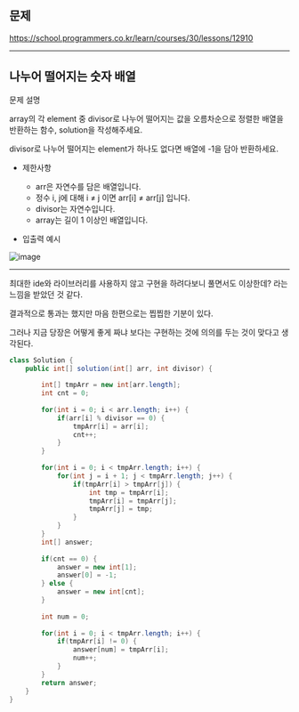 
## 문제
https://school.programmers.co.kr/learn/courses/30/lessons/12910

---

## 나누어 떨어지는 숫자 배열

문제 설명

array의 각 element 중 divisor로 나누어 떨어지는 값을 오름차순으로 정렬한 배열을 반환하는 함수, solution을 작성해주세요.

divisor로 나누어 떨어지는 element가 하나도 없다면 배열에 -1을 담아 반환하세요.

- 제한사항
  - arr은 자연수를 담은 배열입니다.
  - 정수 i, j에 대해 i ≠ j 이면 arr[i] ≠ arr[j] 입니다.
  - divisor는 자연수입니다.
  - array는 길이 1 이상인 배열입니다.


- 입출력 예시

![image](https://user-images.githubusercontent.com/64416833/191892771-68f3c364-1df8-480a-9319-b16381ffc5ce.png)

---

최대한 ide와 라이브러리를 사용하지 않고 구현을 하려다보니 풀면서도 이상한데? 라는 느낌을 받았던 것 같다.

결과적으로 통과는 했지만 마음 한편으로는 찝찝한 기분이 있다.

그러나 지금 당장은 어떻게 좋게 짜냐 보다는 구현하는 것에 의의를 두는 것이 맞다고 생각된다.


```java
class Solution {
    public int[] solution(int[] arr, int divisor) {
        
        int[] tmpArr = new int[arr.length];
        int cnt = 0;
        
        for(int i = 0; i < arr.length; i++) {
            if(arr[i] % divisor == 0) {
                tmpArr[i] = arr[i];
                cnt++;
            }
        }
        
        for(int i = 0; i < tmpArr.length; i++) {
            for(int j = i + 1; j < tmpArr.length; j++) {
                if(tmpArr[i] > tmpArr[j]) {
                    int tmp = tmpArr[i];
                    tmpArr[i] = tmpArr[j];
                    tmpArr[j] = tmp;     
                }
            }
        }
        int[] answer;
        
        if(cnt == 0) {
            answer = new int[1];
            answer[0] = -1;
        } else {        
            answer = new int[cnt];
        }
        
        int num = 0;
        
        for(int i = 0; i < tmpArr.length; i++) {
            if(tmpArr[i] != 0) {
                answer[num] = tmpArr[i];
                num++;
            }
        }
        return answer;
    }
}
```